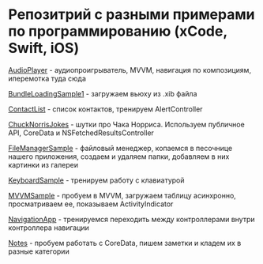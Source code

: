 #  Репозитрий с разными примерами по программированию (xCode, Swift, iOS) #
[AudioPlayer](https://github.com/Gameover1987/ios-samples/tree/main/AudioPlayerSample) - аудиопроигрыватель, MVVM, навигация по композициям, иперемотка туда сюда  

[BundleLoadingSample1](https://github.com/Gameover1987/ios-samples/tree/main/BundleLoadingSample1) - загружаем вьюху из .xib файла  

[ContactList](https://github.com/Gameover1987/ios-samples/tree/main/ContactsList) - список контактов, тренируем AlertController  

[ChuckNorrisJokes](https://github.com/Gameover1987/ios-samples/tree/main/ChuckNorrisJokes) - шутки про Чака Норриса. Используем публичное API, CoreData и NSFetchedResultsController

[FileManagerSample](https://github.com/Gameover1987/ios-samples/tree/main/FileManagerSample) - файловый менеджер, копаемся в песочнице нашего приложения, создаем и удаляем папки, добавляем в них картинки из галереи  

[KeyboardSample](https://github.com/Gameover1987/ios-samples/tree/main/KeyboardSample) - тренируем работу с клавиатурой  

[MVVMSample](https://github.com/Gameover1987/ios-samples/tree/main/MVVMSample) - пробуем в MVVM, загружаем таблицу асинхронно, просматриваем ее, показываем ActivityIndicator  

[NavigationApp](https://github.com/Gameover1987/ios-samples/tree/main/NavigationApp) - тренируемся переходить между контроллерами внутри контроллера навигации  

[Notes](https://github.com/Gameover1987/ios-samples/tree/main/Notes) - пробуем работать с CoreData, пишем заметки и кладем их в разные категории